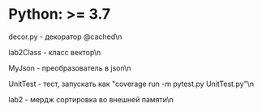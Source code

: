 # Python: >= 3.7

decor.py - декоратор @cached\n

lab2Class - класс вектор\n

MyJson - преобразователь в json\n

UnitTest - тест, запускать как "coverage run -m pytest.py UnitTest.py"\n

lab2 - мердж сортировка во внешней памяти\n
